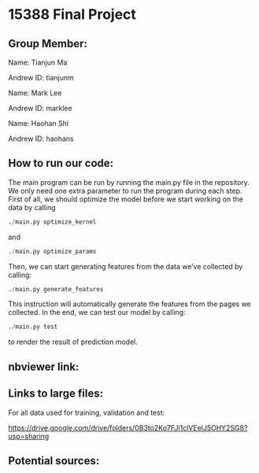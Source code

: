 # 15388 Final Project

## Group Member:

Name: Tianjun Ma

Andrew ID: tianjunm

Name: Mark Lee

Andrew ID: marklee

Name: Haohan Shi

Andrew ID: haohans

## How to run our code:
The main program can be run by running the main.py file in the repository. We only need one extra parameter to run the program during each step. 
First of all, we should optimize the model before we start working on the data by calling
```python
./main.py optimize_kernel
```
and
```python
./main.py optimize_params
```
Then, we can start generating features from the data we’ve collected by calling:
```python
./main.py generate_features
```

This instruction will automatically generate the features from the pages we collected.
In the end, we can test our model by calling:
```python
./main.py test
```
to render the result of prediction model.

## nbviewer link:

## Links to large files:
For all data used for training, validation and test:

https://drive.google.com/drive/folders/0B3to2Ko7FJl1clVEelJ5OHY2SG8?usp=sharing

## Potential sources:


